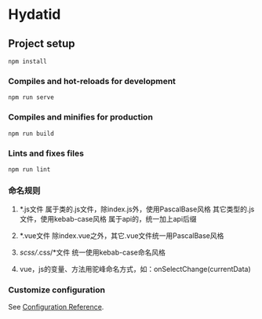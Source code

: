 # Hydatid

## Project setup
```
npm install
```

### Compiles and hot-reloads for development
```
npm run serve
```

### Compiles and minifies for production
```
npm run build
```

### Lints and fixes files
```
npm run lint
```

### 命名规则
1. *.js文件
属于类的.js文件，除index.js外，使用PascalBase风格
其它类型的.js文件，使用kebab-case风格
属于api的，统一加上api后缀

2. *.vue文件
除index.vue之外，其它.vue文件统一用PascalBase风格

3. *scss/*.css/*文件
统一使用kebab-case命名风格

4. vue，js的变量、方法用驼峰命名方式，如：onSelectChange(currentData)

### Customize configuration
See [Configuration Reference](https://cli.vuejs.org/config/).
